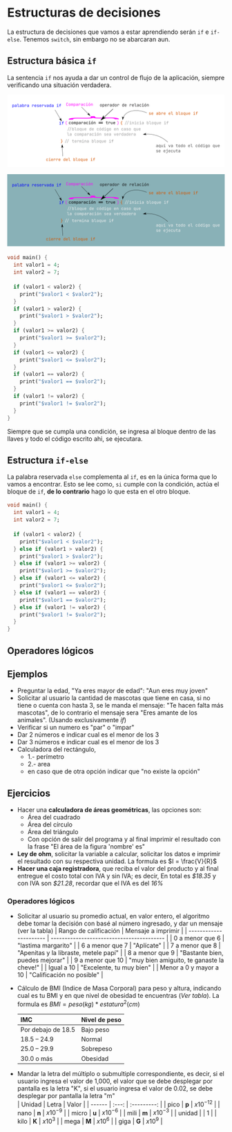 # Estructuras de decisiones

La estructura de decisiones que vamos a estar aprendiendo serán `if` e `if-else`. Tenemos `switch`, sin embargo no se abarcaran aun.

## Estructura básica `if`

La sentencia `if` nos ayuda a dar un control de flujo de la aplicación, siempre verificando una situación verdadera. 

![if basico](../assets/if_basico.png#only-light)

![if basico](../assets/if_basico_dark.png#only-dark)

```dart
void main() {
  int valor1 = 4;
  int valor2 = 7;

  if (valor1 < valor2) {
    print("$valor1 < $valor2");
  }
  if (valor1 > valor2) {
    print("$valor1 > $valor2");
  }
  if (valor1 >= valor2) {
    print("$valor1 >= $valor2");
  }
  if (valor1 <= valor2) {
    print("$valor1 <= $valor2");
  }
  if (valor1 == valor2) {
    print("$valor1 == $valor2");
  }
  if (valor1 != valor2) {
    print("$valor1 != $valor2");
  }
}
```

Siempre que se cumpla una condición, se ingresa al bloque dentro de las llaves y todo el código escrito ahi, se ejecutara.

## Estructura `if-else`

La palabra reservada `else` complementa al `if`, es en la única forma que lo vamos a encontrar.
Esto se lee como, `si` cumple con la condición, actúa el bloque de `if`, **de lo contrario** hago lo que esta en el otro bloque.

<!-- TODO: agregar una imagen con la estructura-->

```dart
void main() {
  int valor1 = 4;
  int valor2 = 7;

  if (valor1 < valor2) {
    print("$valor1 < $valor2");
  } else if (valor1 > valor2) {
    print("$valor1 > $valor2");
  } else if (valor1 >= valor2) {
    print("$valor1 >= $valor2");
  } else if (valor1 <= valor2) {
    print("$valor1 <= $valor2");
  } else if (valor1 == valor2) {
    print("$valor1 == $valor2");
  } else if (valor1 != valor2) {
    print("$valor1 != $valor2");
  }
}

```
## Operadores lógicos


## Ejemplos

- Preguntar la edad, "Ya eres mayor de edad": "Aun eres muy joven"
- Solicitar al usuario la cantidad de mascotas que tiene en casa, si no tiene o cuenta con hasta 3, se le manda el mensaje: "Te hacen falta más mascotas", de lo contrario el mensaje sera "Eres amante de los animales". (Usando exclusivamente *if*)
- Verificar si un numero es "par" o "impar"
- Dar 2 números e indicar cual es el menor de los 3
- Dar 3 números e indicar cual es el menor de los 3
- Calculadora del rectángulo,
  - 1.- perímetro
  - 2.- area
  - en caso que de otra opción indicar que "no existe la opción"


## Ejercicios

- Hacer una **calculadora de áreas geométricas**, las opciones son:
    - Área del cuadrado
    - Área del círculo
    - Área del triángulo
    - Con opción de salir del programa y al final imprimir el resultado con la frase "El área de la figura 'nombre' es"
- **Ley de ohm**, solicitar la variable a calcular, solicitar los datos e imprimir el resultado con su respectiva unidad. La formula es $I = \frac{V}{R}$
- **Hacer una caja registradora**, que reciba el valor del producto y al final entregue el costo total con IVA y sin IVA; es decir, En total es *\$18.35* y con IVA son *\$21.28*, recordar que el IVA es del *16%*


### Operadores lógicos

- Solicitar al usuario su promedio actual, en valor entero, el algoritmo debe tomar la decisión con basé al número ingresado, y dar un mensaje (ver la tabla)
    | Rango de calificación  | Mensaje a imprimir                        |
    | ---------------------- | ----------------------------------------- |
    | 0 a menor que 6        | "lastima margarito"                       |
    | 6 a menor que 7        | "Aplícate"                                |
    | 7 a menor que 8        | "Apenitas y la libraste, metele papí"     |
    | 8 a menor que 9        | "Bastante bien, puedes mejorar"           |
    | 9 a menor que 10       | "muy bien amiguito, te ganaste la cheve!" |
    | Igual a 10             | "Excelente, tu muy bien"                  |
    | Menor a 0 y mayor a 10 | "Calificación no posible"                 |

- Cálculo de BMI (Indice de Masa Corporal) para peso y altura, indicando cual es tu BMI y en que nivel de obesidad te encuentras (*Ver tabla*). La formula es $BMI = peso (kg) * estatura^2 (cm)$
   
    | IMC                | Nivel de peso |
    | ------------------ | ------------- |
    | Por debajo de 18.5 | Bajo peso     |
    | 18.5 – 24.9        | Normal        |
    | 25.0 – 29.9        | Sobrepeso     |
    | 30.0 o más         | Obesidad      |

- Mandar la letra del múltiplo o submultiple correspondiente, es decir, si el usuario ingresa el valor de 1,000, el valor que se debe desplegar por pantalla es la letra "K", si el usuario ingresa el valor de 0.02, se debe desplegar por pantalla la letra "m"      
    | Unidad | Letra |    Valor    |
    | ------ | :---: | :---------: |
    | pico   | **p** | $x10^{-12}$ |
    | nano   | **n** | $x10^{-9}$  |
    | micro  | **u** | $x10^{-6}$  |
    | mili   | **m** | $x10^{-3}$  |
    | unidad |       |      1      |
    | kilo   | **K** |  $x10^{3}$  |
    | mega   | **M** |  $x10^{6}$  |
    | giga   | **G** |  $x10^{9}$  |

